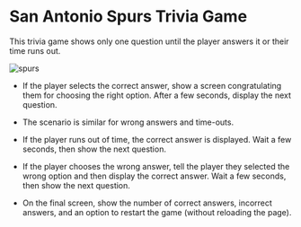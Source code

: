 # San Antonio Spurs Trivia Game
This trivia game shows only one question until the player answers it or their time runs out.

![spurs](https://user-images.githubusercontent.com/35474050/43598868-6b2e9fdc-964b-11e8-8014-7ad8b60dbb73.gif)

* If the player selects the correct answer, show a screen congratulating them for choosing the right option. After a few seconds, display the next question.

* The scenario is similar for wrong answers and time-outs.

* If the player runs out of time, the correct answer is displayed. Wait a few seconds, then show the next question.
* If the player chooses the wrong answer, tell the player they selected the wrong option and then display the correct answer. Wait a few seconds, then show the next question.

* On the final screen, show the number of correct answers, incorrect answers, and an option to restart the game (without reloading the page).
